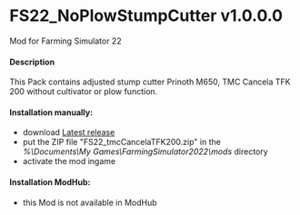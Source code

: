 # FS22_NoPlowStumpCutter v1.0.0.0
Mod for Farming Simulator 22 

#### Description
This Pack contains adjusted stump cutter Prinoth M650, TMC Cancela TFK 200 without cultivator or plow function.  

#### Installation manually:
* download [Latest release](https://github.com/johnwayne1930/FS22_tmcCancelaTFK200/releases/latest)
* put the ZIP file "FS22_tmcCancelaTFK200.zip" in the  
_%\Documents\My Games\FarmingSimulator2022\mods_ directory
* activate the mod ingame

#### Installation ModHub:
* this Mod is not available in ModHub
